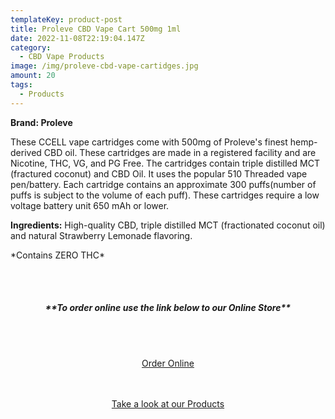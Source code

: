 ```yaml
---
templateKey: product-post
title: Proleve CBD Vape Cart 500mg 1ml
date: 2022-11-08T22:19:04.147Z
category:
  - CBD Vape Products
image: /img/proleve-cbd-vape-cartidges.jpg
amount: 20
tags:
  - Products
---
```

**Brand: Proleve**

These CCELL vape cartridges come with 500mg of Proleve's finest hemp-derived CBD oil. These cartridges are made in a registered facility and are Nicotine, THC, VG, and PG Free.  The cartridges contain triple distilled MCT (fractured coconut) and CBD Oil. It uses the popular 510 Threaded vape pen/battery. Each cartridge contains an approximate 300 puffs(number of puffs is subject to the volume of each puff). These cartridges require a low voltage battery unit 650 mAh or lower.

**Ingredients:** High-quality CBD, triple distilled MCT (fractionated coconut oil) and natural Strawberry Lemonade flavoring.

\*Contains ZERO THC\*

<br><br>

<Center>

##### \*\*To order online use the link below to our Online Store\*\*

<br><br>

<Center><a class="link-view-more-products" target="_blank" href="https://capitalcbd.shop/product/proleve-cbd-vape-cart-500mg-1ml/">Order Online</a></

<br><br><br>

<Center><a class="link-view-more-products" target="_blank" href="https://capitalamericanshaman.com/products">Take a look at our Products</a></Center>

<br><br>